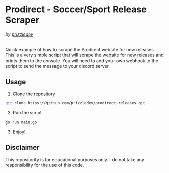 # Prodirect - Soccer/Sport Release Scraper
###### by [prizzledev](https://x.com/atcblocked)

Quick example of how to scrape the Prodirect website for new releases. This is a very simple script that will scrape the website for new releases and prints them to the console. You will need to add your own webhook to the script to send the message to your discord server.

## Usage

1. Clone the repository
```bash
git clone https://github.com/prizzledev/prodirect-releases.git
```
2. Run the script
```bash
go run main.go
```
3. Enjoy!

## Disclaimer
This repositority is for educational purposes only. I do not take any responsibility for the use of this code.